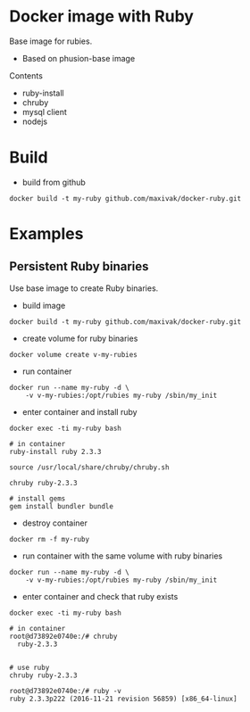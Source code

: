 # Docker image with Ruby

Base image for rubies.

* Based on phusion-base image

Contents
* ruby-install
* chruby
* mysql client
* nodejs






# Build

* build from github

```
docker build -t my-ruby github.com/maxivak/docker-ruby.git
```


# Examples

## Persistent Ruby binaries

Use base image to create Ruby binaries.

* build image
```
docker build -t my-ruby github.com/maxivak/docker-ruby.git
```

* create volume for ruby binaries

```
docker volume create v-my-rubies
```

* run container

```
docker run --name my-ruby -d \
    -v v-my-rubies:/opt/rubies my-ruby /sbin/my_init
```

* enter container and install ruby
```
docker exec -ti my-ruby bash

# in container
ruby-install ruby 2.3.3

source /usr/local/share/chruby/chruby.sh

chruby ruby-2.3.3

# install gems
gem install bundler bundle

```

* destroy container
```
docker rm -f my-ruby
```

* run container with the same volume with ruby binaries
```
docker run --name my-ruby -d \
    -v v-my-rubies:/opt/rubies my-ruby /sbin/my_init
```

* enter container and check that ruby exists
```
docker exec -ti my-ruby bash

# in container
root@d73892e0740e:/# chruby
  ruby-2.3.3


# use ruby
chruby ruby-2.3.3

root@d73892e0740e:/# ruby -v
ruby 2.3.3p222 (2016-11-21 revision 56859) [x86_64-linux]



```

